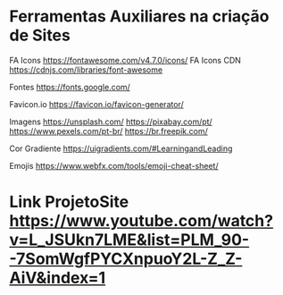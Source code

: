 # Ferramentas Auxiliares na criação de Sites

FA Icons https://fontawesome.com/v4.7.0/icons/
FA Icons CDN https://cdnjs.com/libraries/font-awesome

Fontes https://fonts.google.com/

Favicon.io https://favicon.io/favicon-generator/

Imagens https://unsplash.com/
        https://pixabay.com/pt/
        https://www.pexels.com/pt-br/
        https://br.freepik.com/

Cor Gradiente https://uigradients.com/#LearningandLeading

Emojis https://www.webfx.com/tools/emoji-cheat-sheet/

# Link ProjetoSite https://www.youtube.com/watch?v=L_JSUkn7LME&list=PLM_90--7SomWgfPYCXnpuoY2L-Z_Z-AiV&index=1